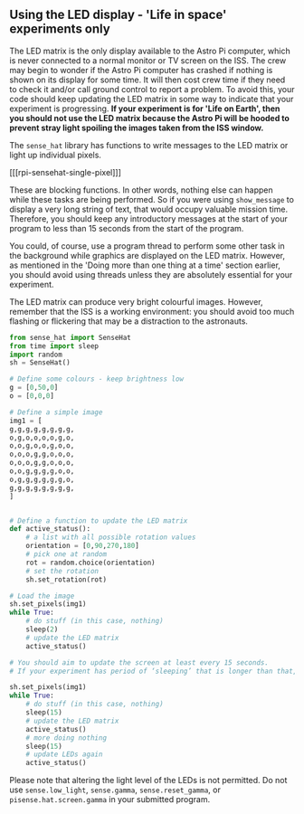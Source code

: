 ## Using the LED display - 'Life in space' experiments only

The LED matrix is the only display available to the Astro Pi computer, which is never connected to a normal monitor or TV screen on the ISS. The crew may begin to wonder if the Astro Pi computer has crashed if nothing is shown on its display for some time. It will then cost crew time if they need to check it and/or call ground control to report a problem. To avoid this, your code should keep updating the LED matrix in some way to indicate that your experiment is progressing. **If your experiment is for 'Life on Earth', then you should not use the LED matrix because the Astro Pi will be hooded to prevent stray light spoiling the images taken from the ISS window.**

The `sense_hat` library has functions to write messages to the LED matrix or light up individual pixels.

[[[rpi-sensehat-single-pixel]]]

These are blocking functions. In other words, nothing else can happen while these tasks are being performed. So if you were using `show_message` to display a very long string of text, that would occupy valuable mission time. Therefore, you should keep any introductory messages at the start of your program to less than 15 seconds from the start of the program.

You could, of course, use a program thread to perform some other task in the background while graphics are displayed on the LED matrix. However, as mentioned in the 'Doing more than one thing at a time' section earlier, you should avoid using threads unless they are absolutely essential for your experiment.

The LED matrix can produce very bright colourful images. However, remember that the ISS is a working environment: you should avoid too much flashing or flickering that may be a distraction to the astronauts.

```python
from sense_hat import SenseHat
from time import sleep
import random
sh = SenseHat()

# Define some colours - keep brightness low
g = [0,50,0]
o = [0,0,0]

# Define a simple image
img1 = [
g,g,g,g,g,g,g,g,
o,g,o,o,o,o,g,o,
o,o,g,o,o,g,o,o,
o,o,o,g,g,o,o,o,
o,o,o,g,g,o,o,o,
o,o,g,g,g,g,o,o,
o,g,g,g,g,g,g,o,
g,g,g,g,g,g,g,g,
]


# Define a function to update the LED matrix
def active_status():
    # a list with all possible rotation values
    orientation = [0,90,270,180]
    # pick one at random
    rot = random.choice(orientation)
    # set the rotation
    sh.set_rotation(rot)

# Load the image
sh.set_pixels(img1)
while True:
    # do stuff (in this case, nothing)
    sleep(2)
    # update the LED matrix
    active_status()

# You should aim to update the screen at least every 15 seconds.
# If your experiment has period of ‘sleeping’ that is longer than that, you can split the waiting period up:

sh.set_pixels(img1)
while True:
    # do stuff (in this case, nothing)
    sleep(15)
    # update the LED matrix
    active_status()
    # more doing nothing
    sleep(15)
    # update LEDs again
    active_status()
```

Please note that altering the light level of the LEDs is not permitted. Do not use `sense.low_light`, `sense.gamma`, `sense.reset_gamma`, or `pisense.hat.screen.gamma` in your submitted program.
